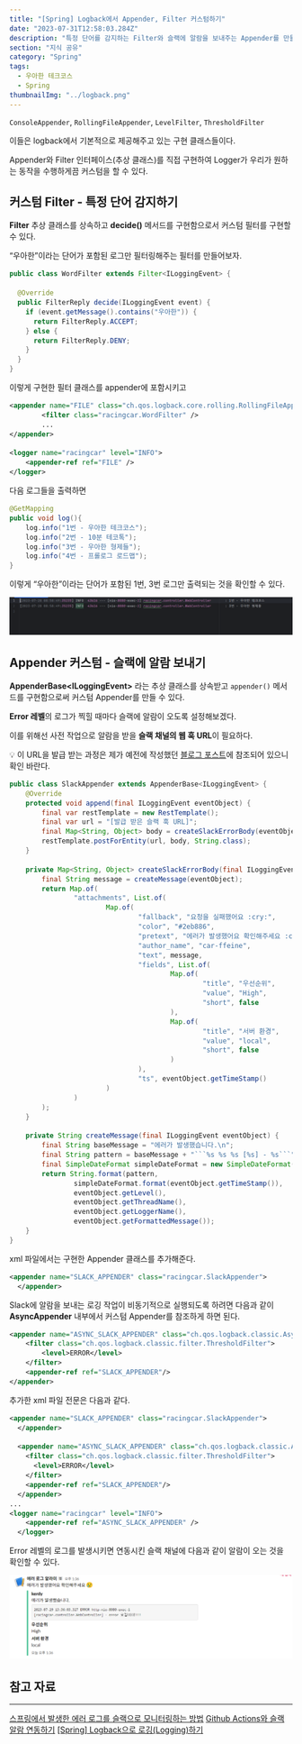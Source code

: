 ```yaml
---
title: "[Spring] Logback에서 Appender, Filter 커스텀하기"
date: "2023-07-31T12:58:03.284Z"
description: "특정 단어를 감지하는 Filter와 슬랙에 알람을 보내주는 Appender를 만들어보자."
section: "지식 공유" 
category: "Spring"
tags:
  - 우아한 테크코스
  - Spring
thumbnailImg: "../logback.png"
---
```


`ConsoleAppender`, `RollingFileAppender`, `LevelFilter`, `ThresholdFilter`

이들은 logback에서 기본적으로 제공해주고 있는 구현 클래스들이다.

Appender와 Filter 인터페이스(추상 클래스)를 직접 구현하여 Logger가 우리가 원하는 동작을 수행하게끔 커스텀을 할 수 있다.

## 커스텀 Filter - 특정 단어 감지하기

**Filter** 추상 클래스를 상속하고 **decide()** 메서드를 구현함으로서 커스텀 필터를 구현할 수 있다.

“우아한”이라는 단어가 포함된 로그만 필터링해주는 필터를 만들어보자.

```java
public class WordFilter extends Filter<ILoggingEvent> {

  @Override
  public FilterReply decide(ILoggingEvent event) {
    if (event.getMessage().contains("우아한")) {
      return FilterReply.ACCEPT;
    } else {
      return FilterReply.DENY;
    }
  }
}
```

이렇게 구현한 필터 클래스를 appender에 포함시키고

```xml
<appender name="FILE" class="ch.qos.logback.core.rolling.RollingFileAppender">
		<filter class="racingcar.WordFilter" />
		...
</appender>

<logger name="racingcar" level="INFO">
    <appender-ref ref="FILE" />
</logger>
```

다음 로그들을 출력하면

```java
@GetMapping
public void log(){
    log.info("1번 - 우아한 테크코스");
    log.info("2번 - 10분 테코톡");
    log.info("3번 - 우아한 형제들");
    log.info("4번 - 프롤로그 로드맵");
}
```

이렇게 “우아한”이라는 단어가 포함된 1번, 3번 로그만 출력되는 것을 확인할 수 있다.

![Untitled](filter.png)

## Appender 커스텀 - 슬랙에 알람 보내기

**AppenderBase\<ILoggingEvent\>** 라는 추상 클래스를 상속받고 `appender()` 메서드를 구현함으로써 커스텀 Appender를 만들 수 있다.

**Error 레벨**의 로그가 찍힐 때마다 슬랙에 알람이 오도록 설정해보겠다.

이를 위해선 사전 작업으로 알람을 받을 **슬랙 채널의 웹 훅 URL**이 필요하다.

<aside>

💡 이 URL을 발급 받는 과정은 제가 예전에 작성했던 [블로그 포스트](https://amaran-th.github.io/%EC%9D%B8%ED%94%84%EB%9D%BC/[CICD]%20Github%20Actions%EC%99%80%20%EC%8A%AC%EB%9E%99%20%EC%95%8C%EB%9E%8C%20%EC%97%B0%EB%8F%99%ED%95%98%EA%B8%B0/)에 참조되어 있으니 확인 바란다.

</aside>

````java
public class SlackAppender extends AppenderBase<ILoggingEvent> {
    @Override
    protected void append(final ILoggingEvent eventObject) {
        final var restTemplate = new RestTemplate();
        final var url = "[발급 받은 슬랙 훅 URL]";
        final Map<String, Object> body = createSlackErrorBody(eventObject);
        restTemplate.postForEntity(url, body, String.class);
    }

    private Map<String, Object> createSlackErrorBody(final ILoggingEvent eventObject) {
        final String message = createMessage(eventObject);
        return Map.of(
                "attachments", List.of(
                        Map.of(
                                "fallback", "요청을 실패했어요 :cry:",
                                "color", "#2eb886",
                                "pretext", "에러가 발생했어요 확인해주세요 :cry:",
                                "author_name", "car-ffeine",
                                "text", message,
                                "fields", List.of(
                                        Map.of(
                                                "title", "우선순위",
                                                "value", "High",
                                                "short", false
                                        ),
                                        Map.of(
                                                "title", "서버 환경",
                                                "value", "local",
                                                "short", false
                                        )
                                ),
                                "ts", eventObject.getTimeStamp()
                        )
                )
        );
    }

    private String createMessage(final ILoggingEvent eventObject) {
        final String baseMessage = "에러가 발생했습니다.\n";
        final String pattern = baseMessage + "```%s %s %s [%s] - %s```";
        final SimpleDateFormat simpleDateFormat = new SimpleDateFormat("yyyy-MM-dd HH:mm:ss.SSS");
        return String.format(pattern,
                simpleDateFormat.format(eventObject.getTimeStamp()),
                eventObject.getLevel(),
                eventObject.getThreadName(),
                eventObject.getLoggerName(),
                eventObject.getFormattedMessage());
    }
}
````

xml 파일에서는 구현한 Appender 클래스를 추가해준다.

```xml
<appender name="SLACK_APPENDER" class="racingcar.SlackAppender">
  </appender>
```

Slack에 알람을 보내는 로깅 작업이 비동기적으로 실행되도록 하려면 다음과 같이 **AsyncAppender** 내부에서 커스텀 Appender를 참조하게 하면 된다.

```xml
<appender name="ASYNC_SLACK_APPENDER" class="ch.qos.logback.classic.AsyncAppender">
    <filter class="ch.qos.logback.classic.filter.ThresholdFilter">
        <level>ERROR</level>
    </filter>
    <appender-ref ref="SLACK_APPENDER"/>
</appender>
```

추가한 xml 파일 전문은 다음과 같다.

```xml
<appender name="SLACK_APPENDER" class="racingcar.SlackAppender">
  </appender>

  <appender name="ASYNC_SLACK_APPENDER" class="ch.qos.logback.classic.AsyncAppender">
    <filter class="ch.qos.logback.classic.filter.ThresholdFilter">
      <level>ERROR</level>
    </filter>
    <appender-ref ref="SLACK_APPENDER"/>
  </appender>
...
<logger name="racingcar" level="INFO">
    <appender-ref ref="ASYNC_SLACK_APPENDER" />
  </logger>
```

Error 레벨의 로그를 발생시키면 연동시킨 슬랙 채널에 다음과 같이 알람이 오는 것을 확인할 수 있다.

![Untitled](slack.png)

## 참고 자료

---

[스프링에서 발생한 에러 로그를 슬랙으로 모니터링하는 방법](https://be-student.tistory.com/90)
[Github Actions와 슬랙 알람 연동하기](https://amaran-th.github.io/%EC%9D%B8%ED%94%84%EB%9D%BC/[CICD]%20Github%20Actions%EC%99%80%20%EC%8A%AC%EB%9E%99%20%EC%95%8C%EB%9E%8C%20%EC%97%B0%EB%8F%99%ED%95%98%EA%B8%B0/)
[[Spring] Logback으로 로깅(Logging)하기](<https://amaran-th.github.io/Spring/%5BSpring%5D%20Logback%EC%9C%BC%EB%A1%9C%20%EB%A1%9C%EA%B9%85(Logging)%ED%95%98%EA%B8%B0/>)
